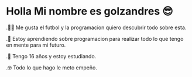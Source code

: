 #  Holla Mi nombre es golzandres 😎

.🙋‍♂️ Me gusta el futbol y la programacion quiero descubrir todo sobre esta.

.🤖 Estoy aprendiendo sobre programacion para realizar todo lo que tengo en mente para mi futuro.

.👥 Tengo 16 años y estoy estudiando. 

.🤓 Todo lo que hago le meto empeño.

<!---
GolzAndres/GolzAndres is a ✨ special ✨ repository because its `README.md` (this file) appears on your GitHub profile.
You can click the Preview link to take a look at your changes.
--->
